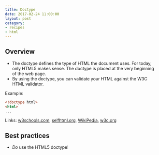 ```yaml
---
title: Doctype
date: 2017-02-24 11:00:00
layout: post
category:
- recipes
- html
---
```




## Overview

* The doctype defines the type of HTML the document uses. For today, only HTML5
  makes sense. The doctype is placed at the very beginning of the web page. 
* By using the doctype, you can validate your HTML against the W3C HTML validator.

Example:
``` html
<!doctype html>
<html>
...
```

Links:
[w3schools.com](http://www.w3schools.com/tags/tag_doctype.asp),
[selfhtml.org](https://wiki.selfhtml.org/wiki/HTML/Tutorials/HTML5-Grundger%C3%BCst),
[WikiPedia](https://en.wikipedia.org/wiki/Document_type_definition),
[w3c.org](https://dev.w3.org/html5/html-author/)

## Best practices

* _Do_ use the HTML5 doctype!

